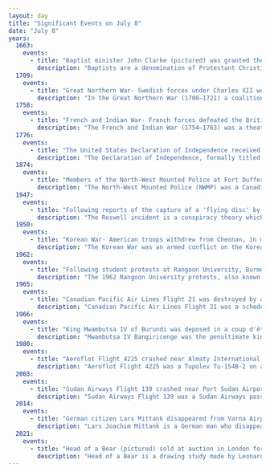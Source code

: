 ```yaml
---
layout: day
title: "Significant Events on July 8"
date: "July 8"
years:
  1663:
    events:
      - title: "Baptist minister John Clarke (pictured) was granted the Rhode Island Royal Charter, described as the 'grandest instrument of human liberty ever constructed'."
        description: "Baptists are a denomination of Protestant Christianity distinguished by baptizing only professing Christian believers and doing so by complete immersion. Baptist churches generally subscribe to the doctrines of soul competency, sola fide, sola scriptura and congregationalist church government. Baptists recognize generally two ordinances- baptism and communion."
  1709:
    events:
      - title: "Great Northern War- Swedish forces under Charles XII were defeated by Russian troops led by Peter the Great at the Battle of Poltava."
        description: "In the Great Northern War (1700–1721) a coalition led by the Tsardom of Russia successfully contested the supremacy of the Swedish Empire in Northern, Central and Eastern Europe. The initial leaders of the anti-Swedish alliance were Peter I of Russia, Frederick IV of Denmark–Norway and Augustus II the Strong of Saxony–Poland–Lithuania. Frederick IV and Augustus II were defeated by Sweden, under Charles XII, and forced out of the alliance in 1700 and 1706 respectively, but rejoined it in 1709 after the defeat of Charles XII at the Battle of Poltava. George I of Great Britain and the Electorate of Hanover joined the coalition in 1714 for Hanover and in 1717 for Britain, and Frederick William I of Brandenburg-Prussia joined it in 1715."
  1758:
    events:
      - title: "French and Indian War- French forces defeated the British at Fort Carillon on the shore of Lake Champlain in the British colony of New York."
        description: "The French and Indian War (1754–1763) was a theater of the Seven Years' War, which pitted the North American colonies of the British Empire against those of the French, each side being supported by various Native American tribes. At the start of the war, the French colonies had a population of roughly 60,000 settlers, compared with 2 million in the British colonies. The outnumbered French particularly depended on their native allies."
  1776:
    events:
      - title: "The United States Declaration of Independence received its first formal public reading, in Philadelphia."
        description: "The Declaration of Independence, formally titled The unanimous Declaration of the thirteen united States of America in the engrossed version and original printing, is the founding document of the United States. On July 4, 1776, it was adopted unanimously by the 56 delegates to the Second Continental Congress, who convened at Pennsylvania State House, later renamed Independence Hall, in the colonial era capital of Philadelphia. These delegates became known as the nation's Founding Fathers. The Declaration explains why the Thirteen Colonies regarded themselves as independent sovereign states no longer subject to British colonial rule, and has become one of the most circulated, reprinted, and influential documents in history."
  1874:
    events:
      - title: "Members of the North-West Mounted Police at Fort Dufferin began their March West, their first journey to the Canadian Prairies."
        description: "The North-West Mounted Police (NWMP) was a Canadian paramilitary police force, established in 1873, to maintain order in the new Canadian North-West Territories (NWT) following the 1870 transfer of Rupert's Land and North-Western Territory to Canada from the Hudson's Bay Company, the Red River Rebellion and in response to lawlessness, demonstrated by the subsequent Cypress Hills Massacre and fears of United States military intervention. The NWMP combined military, police and judicial functions along similar lines to the Royal Irish Constabulary. A small, mobile police force was chosen to reduce potential for tensions with the United States and First Nations. The NWMP uniforms included red coats deliberately reminiscent of British and Canadian military uniforms."
  1947:
    events:
      - title: "Following reports of the capture of a 'flying disc' by U.S. Army Air Forces personnel near Roswell, New Mexico, the military stated that the crashed object was a conventional weather balloon."
        description: "The Roswell incident is a conspiracy theory which alleges that the 1947 United States Army Air Forces balloon debris recovered near Roswell, New Mexico, was actually a crashed extraterrestrial spacecraft. Operated from the nearby Alamogordo Army Air Field and part of the top secret Project Mogul, the balloon was intended to detect Soviet nuclear tests. After metallic and rubber debris were recovered by Roswell Army Air Field personnel, the United States Army announced their possession of a 'flying disc'. This announcement made international headlines, but was retracted within a day. To obscure the purpose and source of the debris, the army reported that it was a conventional weather balloon."
  1950:
    events:
      - title: "Korean War- American troops withdrew from Cheonan, in modern-day South Korea, after suffering heavy casualties from a North Korean attack."
        description: "The Korean War was an armed conflict on the Korean Peninsula fought between North Korea and South Korea and their allies. North Korea was supported by the People's Republic of China and the Soviet Union, while South Korea was supported by the United Nations Command (UNC) led by the United States. The conflict was one of the first major proxy wars of the Cold War. Fighting ended in 1953 with an armistice but no peace treaty, leading to the ongoing Korean conflict."
  1962:
    events:
      - title: "Following student protests at Rangoon University, Burmese general Ne Win ordered the demolition of the historic students' union building."
        description: "The 1962 Rangoon University protests, also known as the 7 July Student Uprising, were a series of marches, demonstrations, and protests against stricter campus regulations, the end of the system of university self-administration, and the policy of the new military regime of General Ne Win. The main events took place in Rangoon, Burma, from 7 to 8 July 1962. On 7 July the military regime violently suppressed a student demonstration at Rangoon University attended by some 5,000 students. This resulted in the deaths of more than one hundred, and the arrest of more than 6,000 students according to unofficial sources. However, official government statements put the death toll at 15. In the morning hours of the next day, the military regime blew up the historic Rangoon University Students' Union (RUSU) building, which had been the symbol of the anti-colonial nationalism struggle since the 1920s."
  1965:
    events:
      - title: "Canadian Pacific Air Lines Flight 21 was destroyed by a bomb near 100 Mile House, Canada, killing 52."
        description: "Canadian Pacific Air Lines Flight 21 was a scheduled domestic flight from Vancouver, British Columbia, Canada, to Whitehorse, Yukon, Canada, via Prince George, Fort St. John, Fort Nelson and Watson Lake on July 8, 1965. The Douglas DC-6B plane crashed near 100 Mile House, British Columbia, taking the lives of all 52 aboard. An inquest determined that the explosion was the result of a bomb, but the crime remains unsolved."
  1966:
    events:
      - title: "King Mwambutsa IV of Burundi was deposed in a coup d'état by his son, Prince Charles Ndizi."
        description: "Mwambutsa IV Bangiricenge was the penultimate king (mwami) of Burundi who ruled between 1915 and 1966. He succeeded to the throne on the death of his father Mutaga IV Mbikije. Born while Burundi was under German colonial rule, Mwambutsa's reign mostly coincided with Belgian colonial rule (1916–62). The Belgians retained the monarchs of both Rwanda and Burundi under the policy of indirect rule."
  1980:
    events:
      - title: "Aeroflot Flight 4225 crashed near Almaty International Airport in the Kazakh Soviet Socialist Republic (present day Kazakhstan) killing all 166 people on board."
        description: "Aeroflot Flight 4225 was a Tupolev Tu-154B-2 on a scheduled domestic passenger flight from Alma-Ata Airport to Simferopol Airport on 8 July 1980. The aircraft had reached an altitude of no more than 500 feet when the airspeed suddenly dropped because of thermal currents it encountered during the climb out. This caused the airplane to stall less than 5 kilometres from the airport, crash and catch fire, killing all 156 passengers and 10 crew on board. To date, it remains the deadliest aviation accident in Kazakhstan. At the time, the crash was the deadliest involving a Tupolev Tu-154 until Aeroflot Flight 3352 crashed in 1984, killing 178 people."
  2003:
    events:
      - title: "Sudan Airways Flight 139 crashed near Port Sudan Airport during an emergency landing attempt, killing 116 of the 117 people on board."
        description: "Sudan Airways Flight 139 was a Sudan Airways passenger flight that crashed on 8 July 2003 at Port Sudan. The Boeing 737 aircraft was operating a domestic scheduled Port Sudan–Khartoum passenger service. Some 15 minutes after takeoff, the aircraft lost power in one of its engines, which prompted the crew to return to the airport for an emergency landing. In doing so, the pilots missed the airport runway, and the airplane descended until it hit the ground, disintegrating after impact. Of the 117 people aboard, 116 died."
  2014:
    events:
      - title: "German citizen Lars Mittank disappeared from Varna Airport, Bulgaria; his last known movements were widely watched on YouTube."
        description: "Lars Joachim Mittank is a German man who disappeared on 8 July 2014, near Varna Airport in Varna, Bulgaria. Mittank was on holiday at the Golden Sands resort, where he was supposedly involved in a fight, and was unable to fly home with his friends for health reasons. Mittank was documented acting strangely while alone in Bulgaria. He called home to his mother claiming that people were trying to kill him. On the day when he was supposed to fly home, Mittank went to the Varna Airport to consult with a doctor. He was later seen on airport security footage running out of the airport and towards an adjacent forest. He has never been seen since. The case has generated intense interest, and the frequency with which people viewed the footage of him fleeing the airport has led to him being named 'the most famous missing person on YouTube'."
  2021:
    events:
      - title: "Head of a Bear (pictured) sold at auction in London for a total of £8.8 million, a record for a drawing by Leonardo da Vinci."
        description: "Head of a Bear is a drawing study made by Leonardo da Vinci circa 1480. It is small in scale, measuring only 7 by 7 centimetres, and is rendered in silverpoint pencil. It is thought to be part of a study of animals that Leonardo made in this period. The artist may have drawn upon this study when painting the head of the animal in his Lady with an Ermine of 1489–1490. The drawing was owned by the British painter Sir Thomas Lawrence in the 18th century and by the art collector Norman Colville in the early 20th century. The American billionaire Thomas Kaplan purchased the drawing in 2008. It sold in 2021 for a total of £8.8 million, a record for a drawing by Leonardo."
---
```

